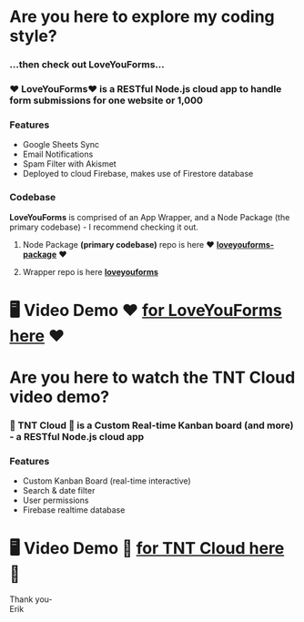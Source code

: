 # Are you here to explore my coding style?

### ...then check out LoveYouForms...

### ❤️ LoveYouForms❤️ is a RESTful Node.js cloud app to handle form submissions for one website or 1,000

### Features
* Google Sheets Sync
* Email Notifications
* Spam Filter with Akismet
* Deployed to cloud Firebase, makes use of Firestore database

### Codebase
**LoveYouForms** is comprised of an App Wrapper, and a Node Package (the primary codebase) - I recommend checking it out.

1. Node Package **(primary codebase)** repo is here ❤️ **<a href="https://github.com/LoveYouFyi/loveyouforms-package">loveyouforms-package</a>** ❤️

2. Wrapper repo is here **<a href="https://github.com/LoveYouFyi/loveyouforms">loveyouforms</a>**

# 🖥️  Video Demo ❤️ **<a href="https://player.vimeo.com/video/579393677">for LoveYouForms here</a>** ❤️

# Are you here to watch the TNT Cloud video demo?

### 🚚 TNT Cloud 🚚 is a Custom Real-time Kanban board (and more) - a RESTful Node.js cloud app 

### Features
* Custom Kanban Board (real-time interactive)
* Search & date filter
* User permissions
* Firebase realtime database

# 🖥️  Video Demo 🚚 **<a href="https://player.vimeo.com/video/579228351">for TNT Cloud here</a>** 🚚 

Thank you-<br>
Erik

<!--
**LoveYouFyi/LoveYouFyi** is a ✨ _special_ ✨ repository because its `README.md` (this file) appears on your GitHub profile.

Here are some ideas to get you started:

- 🔭 I’m currently working on ...
- 🌱 I’m currently learning ...
- 👯 I’m looking to collaborate on ...
- 🤔 I’m looking for help with ...
- 💬 Ask me about ...
- 📫 How to reach me: ...
- 😄 Pronouns: ...
- ⚡ Fun fact: ...
-->

